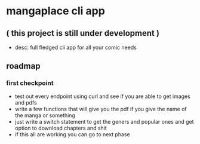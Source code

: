 # mangaplace cli app

## ( this project is still under development )

- desc: full fledged cli app for all your comic needs

## roadmap

### first checkpoint
- test out every endpoint using curl and see if you are able to get images and pdfs
- write a few functions that will give you the pdf if you give the name of the manga or something
- just write a switch statement to get the geners and popular ones and get option to download chapters and shit
- if this all are working you can go to next phase
